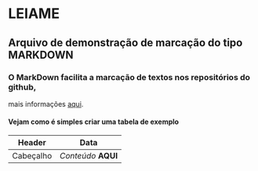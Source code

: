 # LEIAME

## Arquivo de demonstração de marcação do tipo **MARKDOWN**

### O MarkDown facilita a marcação de textos nos repositórios do github,
mais informações [aqui](https://docs.microsoft.com/pt-br/contribute/how-to-write-use-markdown).

#### Vejam como é simples criar uma tabela de exemplo

Header | Data
-- | --
Cabeçalho | _Conteúdo_ **AQUI**
